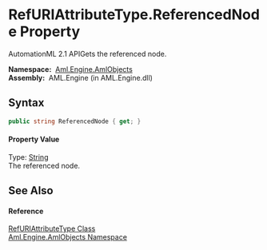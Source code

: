 RefURIAttributeType.ReferencedNode Property
===========================================
AutomationML 2.1 APIGets the referenced node.

  **Namespace:**  [Aml.Engine.AmlObjects][1]  
  **Assembly:**  AML.Engine (in AML.Engine.dll)

Syntax
------

```csharp
public string ReferencedNode { get; }
```

#### Property Value
Type: [String][2]  
The referenced node.

See Also
--------

#### Reference
[RefURIAttributeType Class][3]  
[Aml.Engine.AmlObjects Namespace][1]  

[1]: ../README.md
[2]: https://docs.microsoft.com/dotnet/api/system.string
[3]: README.md
[4]: https://www.automationml.org
[5]: ../../icons/logoShade.png